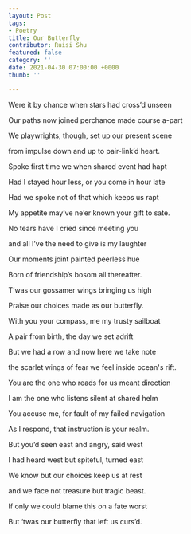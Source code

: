 ```yaml
---
layout: Post
tags:
- Poetry
title: Our Butterfly
contributor: Ruisi Shu
featured: false
category: ''
date: 2021-04-30 07:00:00 +0000
thumb: ''

---
```

<p style="text-align:right">

Were it by chance when stars had cross’d unseen<br>

Our paths now joined perchance made course a-part<br>

We playwrights, though, set up our present scene<br>

from impulse down and up to pair-link’d heart.<br>

Spoke first time we when shared event had hapt<br>

Had I stayed hour less, or you come in hour late<br>

Had we spoke not of that which keeps us rapt<br>

My appetite may’ve ne’er known your gift to sate.<br>

No tears have I cried since meeting you<br>

and all I’ve the need to give is my laughter<br>

Our moments joint painted peerless hue<br>

Born of friendship’s bosom all thereafter.<br>

T’was our gossamer wings bringing us high<br>

Praise our choices made as our butterfly.<br>

</p>

With you your compass, me my trusty sailboat<br>

A pair from birth, the day we set adrift<br>

But we had a row and now here we take note<br>

the scarlet wings of fear we feel inside ocean's rift.<br>

You are the one who reads for us meant direction<br>

I am the one who listens silent at shared helm<br>

You accuse me, for fault of my failed navigation<br>

As I respond, that instruction is your realm.<br>

But you’d seen east and angry, said west<br>

I had heard west but spiteful, turned east<br>

We know but our choices keep us at rest<br>

and we face not treasure but tragic beast.<br>

If only we could blame this on a fate worst<br>

But ‘twas our butterfly that left us curs’d.<br>